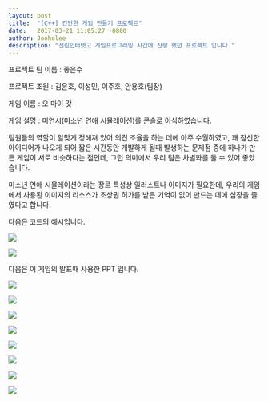 ```yaml
---
layout: post
title:  "[C++] 간단한 게임 만들기 프로젝트"
date:   2017-03-21 11:05:27 -0800
author: Jooholee
description: "선린인터넷고 게임프로그래밍 시간에 진행 했던 프로젝트 입니다."
---
```


프로젝트 팀 이름 : 좋은수

프로젝트 조원 : 김윤호, 이성민, 이주호, 안용호(팀장)

게임 이름 : 오 마이 갓

게임 설명 : 미연시(미소년 연애 시뮬레이션)를 콘솔로 이식하였습니다.

팀원들의 역할이 알맞게 정해져 있어 의견 조율을 하는 데에 아주 수월하였고, 꽤 참신한 아이디어가 나오게 되어 짧은 시간동안 개발하게 될때 발생하는 문제점 중에 하나가 만든 게임이 서로 비슷하다는 점인데, 그런 의미에서 우리 팀은 차별화를 둘 수 있어 좋았습니다.

미소년 연애 시뮬레이션이라는 장르 특성상 일러스트나 이미지가 필요한데, 우리의 게임에서 사용된 이미지의 리소스가 초상권 허가를 받은 기억이 없어 만드는 데에 심장을 졸였다고 합니다.

다음은 코드의 예시입니다.

![](https://scontent-icn1-1.xx.fbcdn.net/v/t34.0-12/17439735_661309967399311_304199053_n.png?oh=36a0491774d32253a57bf286bdd5f076&oe=58D62816)

![](https://scontent-icn1-1.xx.fbcdn.net/v/t34.0-12/17409752_661309970732644_1100699237_n.png?oh=01647f1abb16996e375e347ee4b43beb&oe=58D6294D)

다음은 이 게임의 발표때 사용한 PPT 입니다.

![](https://scontent-hkg3-1.xx.fbcdn.net/v/t35.0-12/17453558_660469780816663_559501799_o.png?oh=fc458322170214b76cd381a3adb145bd&oe=58D3338D)

![](https://scontent-hkg3-1.xx.fbcdn.net/v/t35.0-12/17431640_660469767483331_1144895645_o.png?oh=966ca66bb96a555a4b883db6e16c7e2c&oe=58D31177)

![](https://scontent-hkg3-1.xx.fbcdn.net/v/t35.0-12/17455134_660469734150001_1257625989_o.png?oh=89974f6d3fd7c72781019f50881d967e&oe=58D447E7)

![](https://scontent-hkg3-1.xx.fbcdn.net/v/t35.0-12/17454996_660469740816667_9511728_o.png?oh=7713207cbd15248a6cccf819e6b158b3&oe=58D4103B)

![](https://scontent-hkg3-1.xx.fbcdn.net/v/t35.0-12/17473992_660469727483335_1584784490_o.png?oh=c4a8248fcc54b08e52df35c32f29e898&oe=58D43E4B)

![](https://scontent-hkg3-1.xx.fbcdn.net/v/t35.0-12/17431762_660469764149998_374314626_o.png?oh=3f56cff95b3735319d5e5eb3ecb4f541&oe=58D43F2E)

![](https://scontent-hkg3-1.xx.fbcdn.net/v/t35.0-12/17408100_660469730816668_948107770_o.png?oh=afdde0009a9bfd5bfd4541a81959a9c5&oe=58D4456A)

![](https://scontent-hkg3-1.xx.fbcdn.net/v/t35.0-12/17407728_660469737483334_1003841310_o.png?oh=06f9407ae87c3c39afda7881167b1b8e&oe=58D334CF)



[jekyll-docs]: http://joey914.github.io/home
[jekyll-gh]:   https://github.com/joey914/joey914
[jekyll-talk]: https://talk.joey914.com/
